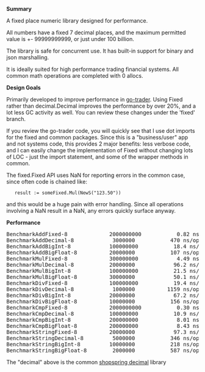 **Summary**

A fixed place numeric library designed for performance.

All numbers have a fixed 7 decimal places, and the maximum permitted value is +- 99999999999,
or just under 100 billion.

The library is safe for concurrent use. It has built-in support for binary and json marshalling.

It is ideally suited for high performance trading financial systems. All common math operations are completed with 0 allocs.

**Design Goals**

Primarily developed to improve performance in [go-trader](https://github.com/robaho/go-trader).
Using Fixed rather than decimal.Decimal improves the performance by over 20%, and a lot less GC activity as well.
You can review these changes under the 'fixed' branch.

If you review the go-trader code, you will quickly see that I use dot imports for the fixed and common packages. Since this
is a "business/user" app and not systems code, this provides 2 major benefits: less verbose code, and I can easily change the
implementation of Fixed without changing lots of LOC - just the import statement, and some of the wrapper methods in common.

The fixed.Fixed API uses NaN for reporting errors in the common case, since often code is chained like:
```
   result := someFixed.Mul(NewS("123.50"))
```
and this would be a huge pain with error handling. Since all operations involving a NaN result in a NaN,
 any errors quickly surface anyway.


**Performance**

<pre>
BenchmarkAddFixed-8         	2000000000	         0.82 ns/op	       0 B/op	       0 allocs/op
BenchmarkAddDecimal-8       	 3000000	       470 ns/op	     400 B/op	      10 allocs/op
BenchmarkAddBigInt-8        	100000000	        18.4 ns/op	       0 B/op	       0 allocs/op
BenchmarkAddBigFloat-8      	20000000	       107 ns/op	      48 B/op	       1 allocs/op
BenchmarkMulFixed-8         	300000000	         4.49 ns/op	       0 B/op	       0 allocs/op
BenchmarkMulDecimal-8       	20000000	        96.2 ns/op	      80 B/op	       2 allocs/op
BenchmarkMulBigInt-8        	100000000	        21.5 ns/op	       0 B/op	       0 allocs/op
BenchmarkMulBigFloat-8      	30000000	        50.1 ns/op	       0 B/op	       0 allocs/op
BenchmarkDivFixed-8         	100000000	        19.4 ns/op	       0 B/op	       0 allocs/op
BenchmarkDivDecimal-8       	 1000000	      1159 ns/op	     928 B/op	      22 allocs/op
BenchmarkDivBigInt-8        	20000000	        67.2 ns/op	      48 B/op	       1 allocs/op
BenchmarkDivBigFloat-8      	10000000	       156 ns/op	      64 B/op	       2 allocs/op
BenchmarkCmpFixed-8         	2000000000	         0.30 ns/op	       0 B/op	       0 allocs/op
BenchmarkCmpDecimal-8       	100000000	        10.9 ns/op	       0 B/op	       0 allocs/op
BenchmarkCmpBigInt-8        	200000000	         8.01 ns/op	       0 B/op	       0 allocs/op
BenchmarkCmpBigFloat-8      	200000000	         8.43 ns/op	       0 B/op	       0 allocs/op
BenchmarkStringFixed-8      	20000000	        97.3 ns/op	      16 B/op	       1 allocs/op
BenchmarkStringDecimal-8    	 5000000	       346 ns/op	     144 B/op	       5 allocs/op
BenchmarkStringBigInt-8     	10000000	       218 ns/op	      80 B/op	       3 allocs/op
BenchmarkStringBigFloat-8   	 2000000	       587 ns/op	     272 B/op	       8 allocs/op
</pre>

The "decimal" above is the common [shopspring decimal](https://github.com/shopspring/decimal) library